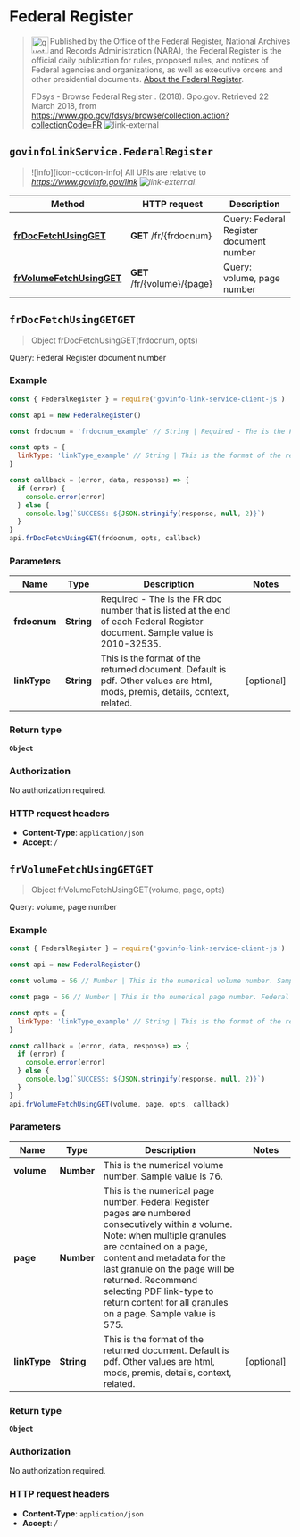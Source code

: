 # Federal Register

> <img align="left" alt="quote" height="30" width="30" src="https://cdnjs.cloudflare.com/ajax/libs/octicons/4.4.0/svg/quote.svg"> Published by the Office of the Federal Register, National Archives and Records Administration (NARA), the Federal Register is the official daily publication for rules, proposed rules, and notices of Federal agencies and organizations, as well as executive orders and other presidential documents. [About the Federal Register](https://www.gpo.gov/help/index.html#about_federal_register.htm).
>
> FDsys - Browse Federal Register . (2018). Gpo.gov. Retrieved 22 March 2018, from <https://www.gpo.gov/fdsys/browse/collection.action?collectionCode=FR> ![link-external][icon-octicon-link-external]

## `govinfoLinkService.FederalRegister`

> ![info][icon-octicon-info] All URIs are relative to _<https://www.govinfo.gov/link> ![link-external][icon-octicon-link-external]_.

| Method                                                                | HTTP request                | Description                             |
| --------------------------------------------------------------------- | --------------------------- | --------------------------------------- |
| [**frDocFetchUsingGET**](FederalRegister.md#frDocFetchUsingGET)       | **GET** /fr/{frdocnum}      | Query: Federal Register document number |
| [**frVolumeFetchUsingGET**](FederalRegister.md#frVolumeFetchUsingGET) | **GET** /fr/{volume}/{page} | Query: volume, page number              |

<a name="frDocFetchUsingGET"></a>

## **`frDocFetchUsingGETGET`**

> Object frDocFetchUsingGET(frdocnum, opts)

Query: Federal Register document number

### Example

```javascript
const { FederalRegister } = require('govinfo-link-service-client-js')

const api = new FederalRegister()

const frdocnum = 'frdocnum_example' // String | Required - The is the FR doc number that is listed at the end of each Federal Register document. Sample value is 2010-32535.

const opts = {
  linkType: 'linkType_example' // String | This is the format of the returned document. Default is pdf. Other values are html, mods, premis, details, context, related.
}

const callback = (error, data, response) => {
  if (error) {
    console.error(error)
  } else {
    console.log(`SUCCESS: ${JSON.stringify(response, null, 2)}`)
  }
}
api.frDocFetchUsingGET(frdocnum, opts, callback)
```

### Parameters

| Name         | Type       | Description                                                                                                                  | Notes      |
| ------------ | ---------- | ---------------------------------------------------------------------------------------------------------------------------- | ---------- |
| **frdocnum** | **String** | Required - The is the FR doc number that is listed at the end of each Federal Register document. Sample value is 2010-32535. |
| **linkType** | **String** | This is the format of the returned document. Default is pdf. Other values are html, mods, premis, details, context, related. | [optional] |

### Return type

**`Object`**

### Authorization

No authorization required.

### HTTP request headers

* **Content-Type**: `application/json`
* **Accept**: _/_

<a name="frVolumeFetchUsingGET"></a>

## **`frVolumeFetchUsingGETGET`**

> Object frVolumeFetchUsingGET(volume, page, opts)

Query: volume, page number

### Example

```javascript
const { FederalRegister } = require('govinfo-link-service-client-js')

const api = new FederalRegister()

const volume = 56 // Number | This is the numerical volume number. Sample value is 76.

const page = 56 // Number | This is the numerical page number. Federal Register pages are numbered consecutively within a volume. Note: when multiple granules are contained on a page, content and metadata for the last granule on the page will be returned. Recommend selecting PDF link-type to return content for all granules on a page. Sample value is 575.

const opts = {
  linkType: 'linkType_example' // String | This is the format of the returned document. Default is pdf. Other values are html, mods, premis, details, context, related.
}

const callback = (error, data, response) => {
  if (error) {
    console.error(error)
  } else {
    console.log(`SUCCESS: ${JSON.stringify(response, null, 2)}`)
  }
}
api.frVolumeFetchUsingGET(volume, page, opts, callback)
```

### Parameters

| Name         | Type       | Description                                                                                                                                                                                                                                                                                                                              | Notes      |
| ------------ | ---------- | ---------------------------------------------------------------------------------------------------------------------------------------------------------------------------------------------------------------------------------------------------------------------------------------------------------------------------------------- | ---------- |
| **volume**   | **Number** | This is the numerical volume number. Sample value is 76.                                                                                                                                                                                                                                                                                 |
| **page**     | **Number** | This is the numerical page number. Federal Register pages are numbered consecutively within a volume. Note: when multiple granules are contained on a page, content and metadata for the last granule on the page will be returned. Recommend selecting PDF link-type to return content for all granules on a page. Sample value is 575. |
| **linkType** | **String** | This is the format of the returned document. Default is pdf. Other values are html, mods, premis, details, context, related.                                                                                                                                                                                                             | [optional] |

### Return type

**`Object`**

### Authorization

No authorization required.

### HTTP request headers

* **Content-Type**: `application/json`
* **Accept**: _/_

[icon-octicon-link-external]: https://cdnjs.cloudflare.com/ajax/libs/octicons/4.4.0/svg/link-external.svg
